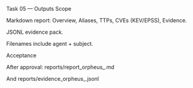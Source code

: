 
Task 05 — Outputs
Scope

Markdown report: Overview, Aliases, TTPs, CVEs (KEV/EPSS), Evidence.

JSONL evidence pack.

Filenames include agent + subject.

Acceptance

After approval: reports/report_orpheus_<actor>.md

And reports/evidence_orpheus_<actor>.jsonl
